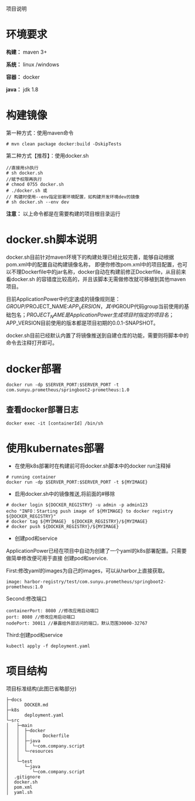 项目说明

# 环境要求

**构建：**  maven 3+

**系统：** linux /windows

**容器：** docker

**java：** jdk 1.8

# 构建镜像

第一种方式：使用maven命令
```
# mvn clean package docker:build -DskipTests
```
第二种方式【推荐】：使用docker.sh
```
//直接用sh执行
# sh docker.sh
//赋予权限再执行
# chmod 0755 docker.sh
# ./docker.sh 或 
// 构建时使用--env指定部署环境配置，如构建开发环境dev的镜像
# sh docker.sh --env dev
```
**注意：**  以上命令都是在需要构建的项目根目录运行

# docker.sh脚本说明

docker.sh目前针对maven环境下的构建处理已经比较完善，能够自动根据pom.xml中的配置自动构建镜像名称，
即便你修改pom.xml中的项目配置，也可以不理Dockerfile中的jar名称，docker自动在构建前修正Dockerfile，从目前来看docker.sh
的容错度比较高的，并且该脚本无需做修改就可移植到其他maven项目。

目前ApplicationPower中约定速成的镜像规则是：$GROUP/$PROJECT_NAME:$APP_VERSION，其中$GROUP代码group当前使用的基础包名；$PROJECT_NAME是
ApplicationPower生成项目时指定的项目名；$APP_VERSION目前使用的版本都是项目初期的0.0.1-SNAPSHOT。

docker.sh目前已经默认内置了将镜像推送到自建仓库的功能，需要则将脚本中的命令去注释打开即可。
# docker部署
```
docker run -dp $SERVER_PORT:$SERVER_PORT -t com.sunyu.prometheus/springboot2-prometheus:1.0
```
## 查看docker部署日志
```
docker exec -it [containerId] /bin/sh
```
# 使用kubernates部署
- 在使用k8s部署时在构建前可将docker.sh脚本中的docker run注释掉
```
# running container
docker run -dp $SERVER_PORT:$SERVER_PORT -t ${MYIMAGE}
```
- 启用docker.sh中的镜像推送,将前面的#移除

```
# docker login ${DOCKER_REGISTRY} -u admin -p admin123
echo "INFO：Starting push image of ${MYIMAGE} to docker registry ${DOCKER_REGISTRY}"
# docker tag ${MYIMAGE}  ${DOCKER_REGISTRY}/${MYIMAGE}
# docker push ${DOCKER_REGISTRY}/${MYIMAGE}
```
- 创建pod和service

ApplicationPower已经在项目中自动为创建了一个yaml的k8s部署配置。只需要做简单修改便可用于直接
创建pod和service.

First:修改yaml的images为自己的images，可以从harbor上直接获取。
```
image: harbor-registry/test/com.sunyu.prometheus/springboot2-prometheus:1.0
```
Second:修改端口
```
containerPort: 8080 //修改应用启动端口
port: 8080 //修改应用启动端口
nodePort: 30011 //暴露给外部访问的端口，默认范围30000-32767
```
Third:创建pod和service
```
kubectl apply -f deployment.yaml
```
# 项目结构

项目标准结构(此图已省略部分)
```
├─docs
│      DOCKER.md
├─k8s
│      deployment.yaml
└─src
│   ├─main
│   │  ├─docker
│   │  │      Dockerfile
│   │  ├─java
│   │  │  └─com.company.script
│   │  └─resources
│   │                  
│   └─test
│      └─java
│         └─com.company.script
│  .gitignore
│  docker.sh
│  pom.xml
│  yaml.sh
```